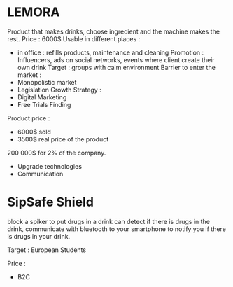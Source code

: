 # LEMORA
Product that makes drinks, choose ingredient and the machine makes the rest.
Price : 6000$
Usable in different places :
- in office : refills products, maintenance and cleaning
Promotion : Influencers, ads on social networks, events where client create their own drink
Target : groups with calm environment
Barrier to enter the market :
- Monopolistic market
- Legislation
Growth Strategy :
- Digital Marketing
- Free Trials
Finding 

Product price :
- 6000$ sold
- 3500$ real price of the product

200 000$ for 2% of the company.
- Upgrade technologies
- Communication

# SipSafe Shield

block a spiker to put drugs in a drink
can detect if there is drugs in the drink, 
communicate with bluetooth to your smartphone to notify you if there is drugs in your drink.

Target : European Students

Price :
- B2C 